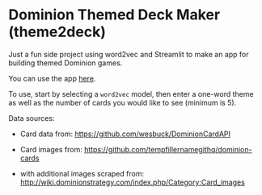 # Dominion Themed Deck Maker (theme2deck)

Just a fun side project using word2vec and Streamlit to make an app for building themed Dominion games.

You can use the app [here](https://share.streamlit.io/noahchristiansen/dominion-theme2deck/main/theme2deck.py).


To use, start by selecting a `word2vec` model, then enter a one-word theme as well as the number of cards you would like to see (minimum is 5).


Data sources:
- Card data from: https://github.com/wesbuck/DominionCardAPI

- Card images from: https://github.com/tempfillernamegithq/dominion-cards

- with additional images scraped from: http://wiki.dominionstrategy.com/index.php/Category:Card_images